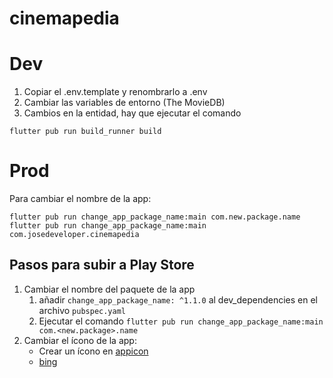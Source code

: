 # cinemapedia

# Dev

1. Copiar el .env.template y renombrarlo a .env
2. Cambiar las variables de entorno (The MovieDB)
3. Cambios en la entidad, hay que ejecutar el comando
```
flutter pub run build_runner build
```

# Prod
Para cambiar el nombre de la app:
```
flutter pub run change_app_package_name:main com.new.package.name
flutter pub run change_app_package_name:main com.josedeveloper.cinemapedia
```

## Pasos para subir a Play Store

1. Cambiar el nombre del paquete de la app
   1. añadir `change_app_package_name: ^1.1.0` al dev_dependencies en el archivo `pubspec.yaml`
   2. Ejecutar el comando `flutter pub run change_app_package_name:main com.<new.package>.name`
2. Cambiar el ícono de la app:
   - Crear un ícono en [appicon](https://appicon.co/)
   - [bing](https://www.bing.com/images/create)